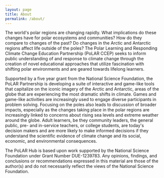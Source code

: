 ```yaml
---
layout: page
title: About
permalink: /about/
---
```


The world's polar regions are changing rapidly.  What implications do
these changes have for polar ecosystems and communities?  How do they
compare to changes of the past?  Do changes in the Arctic and
Antarctic regions affect life outside of the poles?  The Polar
Learning and Responding Climate Change Education Partnership (PoLAR
CCEP) seeks to inform public understanding of and response to climate
change through the creation of novel educational approaches that
utilize fascination with shifting polar environments and are geared
towards lifelong learners.

Supported by a five year grant from the National Science Foundation,
the PoLAR Partnership is developing a suite of interactive and
game-like tools that capitalize on the iconic imagery of the Arctic
and Antarctic, areas of the globe that are experiencing the most
dramatic shifts in climate.  Games and game-like activities are
increasingly used to engage diverse participants in problem solving.
Focusing on the poles also leads to discussion of broader impacts,
especially as the changes taking place in the polar regions are
increasingly linked to concerns about rising sea levels and extreme
weather around the globe.  Adult learners, be they community leaders,
the general public, pre- and in-service teachers, or college students,
are today's decision makers and are more likely to make informed
decisions if they understand the scientific evidence of climate change
and its social, economic, and environmental consequences.

The PoLAR Hub is based upon work supported by the National Science
Foundation under Grant Number DUE-1239783. Any opinions, findings, and
conclusions or recommendations expressed in this material are those of
the author(s) and do not necessarily reflect the views of the National
Science Foundation.
